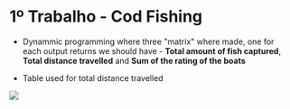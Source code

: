 # 1º Trabalho - Cod Fishing

- Dynammic programming where three "matrix" where made, one for each output returns we should have - **Total amount of fish captured**, **Total distance travelled** and **Sum of the rating of the boats**

- Table used for total distance travelled

![](tabela_rating.png)
